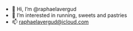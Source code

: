- 👋 Hi, I’m @raphaelavergud
- 👀 I’m interested in running, sweets and pastries
- 📫 raphaelavergud@icloud.com
